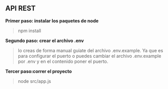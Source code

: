 ## API REST

**Primer paso: instalar los paquetes de node**
> npm install

**Segundo paso: crear el archivo .env**
> lo creas de forma manual guiate del archivo .env.example. Ya que es para configurar el puerto o puedes cambiar el archivo .env.example por .env  y en el contenido poner el puerto.

**Tercer paso:correr el proyecto**
>node src/app.js